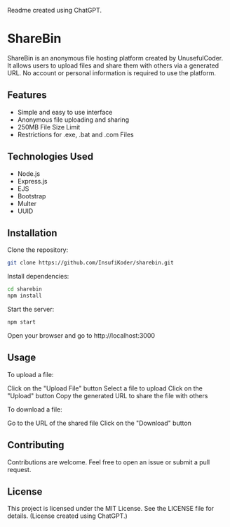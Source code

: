 Readme created using ChatGPT.
# ShareBin

ShareBin is an anonymous file hosting platform created by UnusefulCoder. It allows users to upload files and share them with others via a generated URL. No account or personal information is required to use the platform.

## Features

- Simple and easy to use interface
- Anonymous file uploading and sharing
- 250MB File Size Limit
- Restrictions for .exe, .bat and .com Files

## Technologies Used

- Node.js
- Express.js
- EJS
- Bootstrap
- Multer
- UUID

## Installation

Clone the repository:
```sh
git clone https://github.com/InsufiKoder/sharebin.git
```

Install dependencies:
```sh
cd sharebin
npm install
```

Start the server:
```sh
npm start
```

Open your browser and go to http://localhost:3000

## Usage
To upload a file:

Click on the "Upload File" button
Select a file to upload
Click on the "Upload" button
Copy the generated URL to share the file with others

To download a file:

Go to the URL of the shared file
Click on the "Download" button

## Contributing
Contributions are welcome. Feel free to open an issue or submit a pull request.

## License
This project is licensed under the MIT License. See the LICENSE file for details.
(License created using ChatGPT.)

